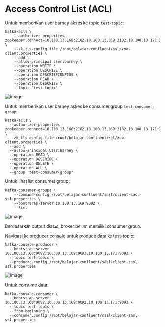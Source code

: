 # Access Control List (ACL)

Untuk memberikan user barney akses ke topic `test-topic`:

```
kafka-acls \
    --authorizer-properties zookeeper.connect=10.100.13.168:2182,10.100.13.169:2182,10.100.13.171:2182 \
    --zk-tls-config-file /root/belajar-confluent/ssl/zoo-client.properties \
    --add \
    --allow-principal User:barney \
    --operation WRITE \
    --operation DESCRIBE \
    --operation DESCRIBECONFIGS \
    --operation READ \
    --operation DESCRIBE \
    --topic "test-topic"
```

![image](https://github.com/user-attachments/assets/ebddce60-bf1e-488f-aa80-60d7f4b4292b)

Untuk memberikan user barney askes ke consumer group `test-consumer-group`:

```
kafka-acls \
  --authorizer-properties zookeeper.connect=10.100.13.168:2182,10.100.13.169:2182,10.100.13.171:2182 \
  --zk-tls-config-file /root/belajar-confluent/ssl/zoo-client.properties \
  --add \
  --allow-principal User:barney \
  --operation READ \
  --operation DESCRIBE \
  --operation DELETE \
  --operation ALL \
  --group "test-consumer-group"
```

Untuk lihat list consumer group:

```
kafka-consumer-groups \
    --command-config /root/belajar-confluent/sasl/client-sasl-ssl.properties \
    --bootstrap-server 10.100.13.169:9092 \
    --list
```

![image](https://github.com/user-attachments/assets/850ad6b0-7745-42c3-8bdb-19e7bc68cee1)

Berdasarkan output diatas, broker belum memiliki consumer group.

Navigasi ke producer console untuk produce data ke test-topic:

```
kafka-console-producer \
  --bootstrap-server 10.100.13.168:9092,10.100.13.169:9092,10.100.13.171:9092 \
  --topic test-topic \
  --producer.config /root/belajar-confluent/sasl/client-sasl-ssl.properties
```

![image](https://github.com/user-attachments/assets/cd3b3b7f-7f2a-41fc-90f4-7f11e57149b1)

Untuk consume data:

```
kafka-console-consumer \
  --bootstrap-server 10.100.13.168:9092,10.100.13.169:9092,10.100.13.171:9092 \
  --topic test-topic \
  --from-beginning \
  --consumer.config /root/belajar-confluent/sasl/client-sasl-ssl.properties
```

